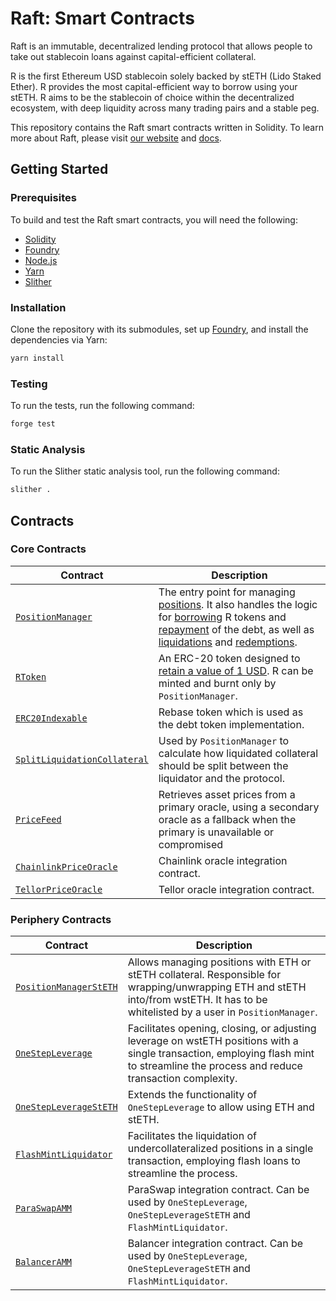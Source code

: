 # Raft: Smart Contracts

Raft is an immutable, decentralized lending protocol that allows people to take out stablecoin loans against capital-efficient collateral.

R is the first Ethereum USD stablecoin solely backed by stETH (Lido Staked Ether). R provides the most capital-efficient way to borrow using your stETH. R aims to be the stablecoin of choice within the decentralized ecosystem, with deep liquidity across many trading pairs and a stable peg.

This repository contains the Raft smart contracts written in Solidity. To learn more about Raft, please visit [our website](https://raft.fi) and [docs](https://docs.raft.fi).

## Getting Started

### Prerequisites

To build and test the Raft smart contracts, you will need the following:

- [Solidity](https://docs.soliditylang.org/en/v0.8.19/installing-solidity.html)
- [Foundry](https://github.com/foundry-rs/foundry)
- [Node.js](https://nodejs.org/en/)
- [Yarn](https://yarnpkg.com/)
- [Slither](https://github.com/crytic/slither)

### Installation

Clone the repository with its submodules, set up
[Foundry](https://book.getfoundry.sh/getting-started/installation), and install the dependencies via Yarn:

```bash
yarn install
```

### Testing

To run the tests, run the following command:

```bash
forge test
```

### Static Analysis

To run the Slither static analysis tool, run the following command:

```bash
slither .
```

## Contracts

### Core Contracts

| **Contract**                                                             | **Description**                                                                                                                                                                                                                                                                                                                                                                                                                         |
| ------------------------------------------------------------------------ | --------------------------------------------------------------------------------------------------------------------------------------------------------------------------------------------------------------------------------------------------------------------------------------------------------------------------------------------------------------------------------------------------------------------------------------- |
| [`PositionManager`](contracts/PositionManager.sol)                       | The entry point for managing [positions](https://docs.raft.fi/how-it-works/position). It also handles the logic for [borrowing](https://docs.raft.fi/how-it-works/borrowing) R tokens and [repayment](https://docs.raft.fi/how-it-works/returning/repayment) of the debt, as well as [liquidations](https://docs.raft.fi/how-it-works/returning/liquidation) and [redemptions](https://docs.raft.fi/how-it-works/returning/redemption). |
| [`RToken`](contracts/RToken.sol)                                         | An ERC-20 token designed to [retain a value of 1 USD](https://docs.raft.fi/about-r). R can be minted and burnt only by `PositionManager`.                                                                                                                                                                                                                                                                                               |
| [`ERC20Indexable`](contracts/ERC20Indexable.sol)                         | Rebase token which is used as the debt token implementation.                                                                                                                                                                                                                                                                                                                                                                            |
| [`SplitLiquidationCollateral`](contracts/SplitLiquidationCollateral.sol) | Used by `PositionManager` to calculate how liquidated collateral should be split between the liquidator and the protocol.                                                                                                                                                                                                                                                                                                               |
| [`PriceFeed`](contracts/PriceFeed.sol)                                   | Retrieves asset prices from a primary oracle, using a secondary oracle as a fallback when the primary is unavailable or compromised                                                                                                                                                                                                                                                                                                     |
| [`ChainlinkPriceOracle`](contracts/Oracles/ChainlinkPriceOracle.sol)     | Chainlink oracle integration contract.                                                                                                                                                                                                                                                                                                                                                                                                  |
| [`TellorPriceOracle`](contracts/Oracles/TellorPriceOracle.sol)           | Tellor oracle integration contract.                                                                                                                                                                                                                                                                                                                                                                                                     |

### Periphery Contracts

| **Contract**                                                 | **Description**                                                                                                                                                                      |
| ------------------------------------------------------------ | ------------------------------------------------------------------------------------------------------------------------------------------------------------------------------------ |
| [`PositionManagerStETH`](contracts/PositionManagerStETH.sol) | Allows managing positions with ETH or stETH collateral. Responsible for wrapping/unwrapping ETH and stETH into/from wstETH. It has to be whitelisted by a user in `PositionManager`. |
| [`OneStepLeverage`](contracts/OneStepLeverage.sol)           | Facilitates opening, closing, or adjusting leverage on wstETH positions with a single transaction, employing flash mint to streamline the process and reduce transaction complexity. |
| [`OneStepLeverageStETH`](contracts/OneStepLeverageStETH.sol) | Extends the functionality of `OneStepLeverage` to allow using ETH and stETH.                                                                                                         |
| [`FlashMintLiquidator`](contracts/FlashMintLiquidator.sol)   | Facilitates the liquidation of undercollateralized positions in a single transaction, employing flash loans to streamline the process.                                               |
| [`ParaSwapAMM`](contracts/AMMs/ParaSwapAMM.sol)              | ParaSwap integration contract. Can be used by `OneStepLeverage`, `OneStepLeverageStETH` and `FlashMintLiquidator`.                                                                   |
| [`BalancerAMM`](contracts/AMMs/BalancerAMM.sol)              | Balancer integration contract. Can be used by `OneStepLeverage`, `OneStepLeverageStETH` and `FlashMintLiquidator`.                                                                   |
